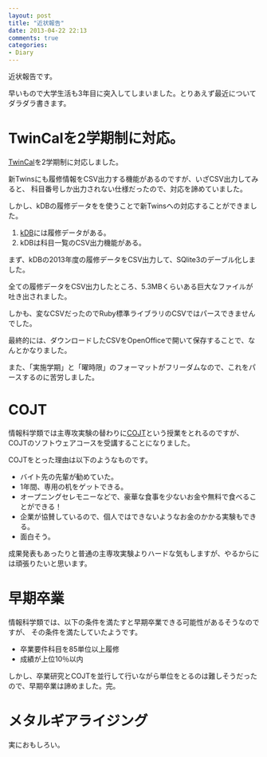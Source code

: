 ```yaml
---
layout: post
title: "近状報告"
date: 2013-04-22 22:13
comments: true
categories: 
- Diary
---
```


近状報告です。

早いもので大学生活も3年目に突入してしまいました。とりあえず最近についてダラダラ書きます。

# TwinCalを2学期制に対応。

[TwinCal](http://gam0022.net/app/twincal/)を2学期制に対応しました。

新Twinsにも履修情報をCSV出力する機能があるのですが、いざCSV出力してみると、
科目番号しか出力されない仕様だったので、対応を諦めていました。

しかし、kDBの履修データをを使うことで新Twinsへの対応することができました。

1. [kDB](https://kdb.tsukuba.ac.jp/)には履修データがある。
2. kDBは科目一覧のCSV出力機能がある。

まず、kDBの2013年度の履修データをCSV出力して、SQlite3のデーブル化しました。

全ての履修データをCSV出力したところ、5.3MBくらいある巨大なファイルが吐き出されました。

しかも、変なCSVだったのでRuby標準ライブラリのCSVではパースできませんでした。

最終的には、ダウンロードしたCSVをOpenOfficeで開いて保存することで、なんとかなりました。

また、「実施学期」と「曜時限」のフォーマットがフリーダムなので、これをパースするのに苦労しました。

# COJT

情報科学類では主専攻実験の替わりに[COJT](http://inf.tsukuba.ac.jp/ET-COJT/)という授業をとれるのですが、
COJTのソフトウェアコースを受講することになりました。

COJTをとった理由は以下のようなものです。

* バイト先の先輩が勧めていた。
* 1年間、専用の机をゲットできる。
* オープニングセレモニーなどで、豪華な食事を少ないお金や無料で食べることができる！
* 企業が協賛しているので、個人ではできないようなお金のかかる実験もできる。
* 面白そう。

成果発表もあったりと普通の主専攻実験よりハードな気もしますが、やるからには頑張りたいと思います。

# 早期卒業

情報科学類では、以下の条件を満たすと早期卒業できる可能性があるそうなのですが、
その条件を満たしていたようです。

* 卒業要件科目を85単位以上履修
* 成績が上位10％以内

しかし、卒業研究とCOJTを並行して行いながら単位をとるのは難しそうだったので、早期卒業は諦めました。完。

# メタルギアライジング

実におもしろい。
